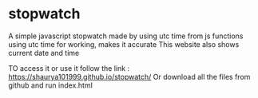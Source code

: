 # stopwatch
A simple javascript stopwatch made by using utc time from js functions
using utc time for working, makes it accurate
This website also shows current date and time 

TO access it or use it follow the link : https://shaurya101999.github.io/stopwatch/
Or download all the files from github and run index.html
